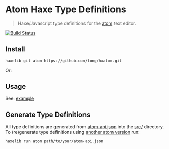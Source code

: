 
# Atom Haxe Type Definitions

> Haxe/Javascript type definitions for the [atom](https://atom.io/docs/api) text editor.

[![Build Status](https://travis-ci.org/tong/hxatom.svg?branch=master)](https://travis-ci.org/tong/hxatom)


## Install

```sh
haxelib git atom https://github.com/tong/hxatom.git
```
Or:


## Usage
See: [example](example)


## Generate Type Definitions

All type definitions are generated from [atom-api.json](electron-api.json) into the [src/](src/) directory.  
To (re)generate type definitions using [another atom version](https://github.com/atom/atom/releases) run:
```sh
haxelib run atom path/to/your/atom-api.json
```
